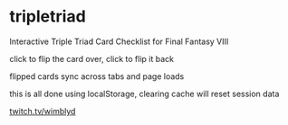 # tripletriad

Interactive Triple Triad Card Checklist for Final Fantasy VIII

click to flip the card over, click to flip it back

flipped cards sync across tabs and page loads 

this is all done using localStorage, clearing cache will reset session data

<a href="https://www.twitch.tv/wimblyd">twitch.tv/wimblyd</a>
